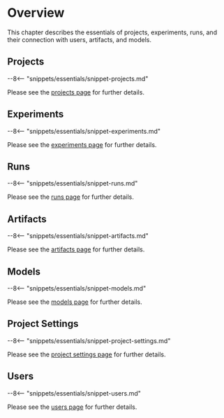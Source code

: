 # Overview

This chapter describes the essentials of projects, experiments, runs, and their connection with users, artifacts, and models.

## Projects

--8<-- "snippets/essentials/snippet-projects.md"

Please see the [projects page](./projects.md) for further details.

## Experiments

--8<-- "snippets/essentials/snippet-experiments.md"

Please see the [experiments page](./experiments.md) for further details.

## Runs

--8<-- "snippets/essentials/snippet-runs.md"

Please see the [runs page](./runs.md) for further details.

## Artifacts

--8<-- "snippets/essentials/snippet-artifacts.md"

Please see the [artifacts page](./artifacts.md) for further details.

## Models

--8<-- "snippets/essentials/snippet-models.md"

Please see the [models page](./models.md) for further details.

## Project Settings

--8<-- "snippets/essentials/snippet-project-settings.md"

Please see the [project settings page](./project-settings.md) for further details.

## Users

--8<-- "snippets/essentials/snippet-users.md"

Please see the [users page](./users.md) for further details.